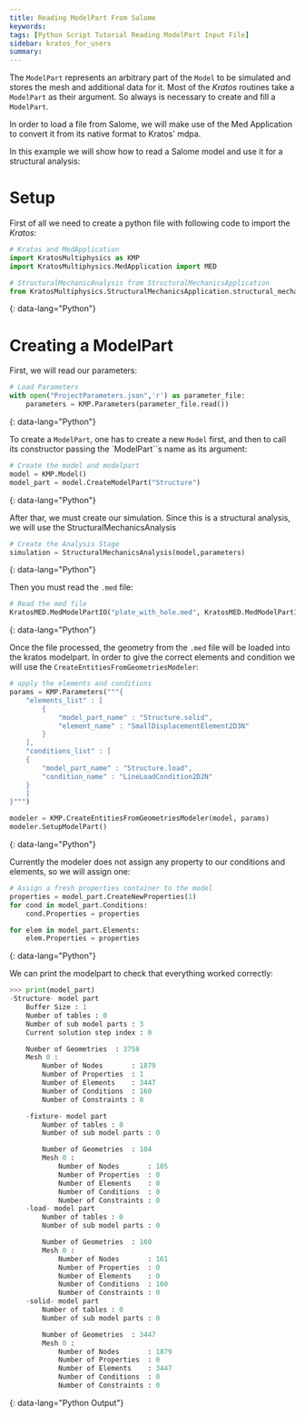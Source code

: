 ```yaml
---
title: Reading ModelPart From Salome
keywords: 
tags: [Python Script Tutorial Reading ModelPart Input File]
sidebar: kratos_for_users
summary: 
---
```


The `ModelPart` represents an arbitrary part of the `Model` to be simulated and stores the mesh and additional data for it. Most of the *Kratos* routines take a `ModelPart` as their argument. So always is necessary to create and fill a `ModelPart`. 

In order to load a file from Salome, we will make use of the Med Application to convert it from its native format to Kratos' mdpa. 

In this example we will show how to read a Salome model and use it for a structural analysis:

# Setup
First of all we need to create a python file with following code to import the *Kratos*:

```python
# Kratos and MedApplication
import KratosMultiphysics as KMP
import KratosMultiphysics.MedApplication import MED

# StructuralMechanicAnalysis from StructuralMechanicsApplication
from KratosMultiphysics.StructuralMechanicsApplication.structural_mechanics_analysis import StructuralMechanicsAnalysis
```
{: data-lang="Python"}

# Creating a ModelPart

First, we will read our parameters:

```python
# Load Parameters
with open("ProjectParameters.json",'r') as parameter_file:
    parameters = KMP.Parameters(parameter_file.read())
```
{: data-lang="Python"}

To create a `ModelPart`, one has to create a new `Model` first, and then to call its constructor passing the `ModelPart``s name as its argument:

```python
# Create the model and modelpart
model = KMP.Model()
model_part = model.CreateModelPart("Structure")
```
{: data-lang="Python"}

After thar, we must create our simulation. Since this is a structural analysis, we will use the StructuralMechanicsAnalysis

```python
# Create the Analysis Stage
simulation = StructuralMechanicsAnalysis(model,parameters)
```
{: data-lang="Python"}

Then you must read the `.med` file:

```python
# Read the med file
KratosMED.MedModelPartIO("plate_with_hole.med", KratosMED.MedModelPartIO.READ).ReadModelPart(model_part)
```
{: data-lang="Python"}

Once the file processed, the geometry from the `.med` file will be loaded into the kratos modelpart. In order to give the correct elements and condition we will use the `CreateEntitiesFromGeometriesModeler`:

```python
# apply the elements and conditions
params = KMP.Parameters("""{
    "elements_list" : [
        {
            "model_part_name" : "Structure.solid",
            "element_name" : "SmallDisplacementElement2D3N"
        }
    ],
    "conditions_list" : [
    {
        "model_part_name" : "Structure.load",
        "condition_name" : "LineLoadCondition2D2N"
    }
    ]
}""")

modeler = KMP.CreateEntitiesFromGeometriesModeler(model, params)
modeler.SetupModelPart()
```
{: data-lang="Python"}

Currently the modeler does not assign any property to our conditions and elements, so we will assign one:

```python
# Assign a fresh properties container to the model
properties = model_part.CreateNewProperties(1)
for cond in model_part.Conditions:
    cond.Properties = properties

for elem in model_part.Elements:
    elem.Properties = properties
```
{: data-lang="Python"}

We can print the modelpart to check that everything worked correctly:

```python
>>> print(model_part)
-Structure- model part
    Buffer Size : 1
    Number of tables : 0
    Number of sub model parts : 3
    Current solution step index : 0

    Number of Geometries  : 3758
    Mesh 0 :
        Number of Nodes       : 1879
        Number of Properties  : 1
        Number of Elements    : 3447
        Number of Conditions  : 160
        Number of Constraints : 0

    -fixture- model part
        Number of tables : 0
        Number of sub model parts : 0

        Number of Geometries  : 104
        Mesh 0 :
            Number of Nodes       : 105
            Number of Properties  : 0
            Number of Elements    : 0
            Number of Conditions  : 0
            Number of Constraints : 0
    -load- model part
        Number of tables : 0
        Number of sub model parts : 0

        Number of Geometries  : 160
        Mesh 0 :
            Number of Nodes       : 161
            Number of Properties  : 0
            Number of Elements    : 0
            Number of Conditions  : 160
            Number of Constraints : 0
    -solid- model part
        Number of tables : 0
        Number of sub model parts : 0

        Number of Geometries  : 3447
        Mesh 0 :
            Number of Nodes       : 1879
            Number of Properties  : 0
            Number of Elements    : 3447
            Number of Conditions  : 0
            Number of Constraints : 0
```
{: data-lang="Python Output"}
